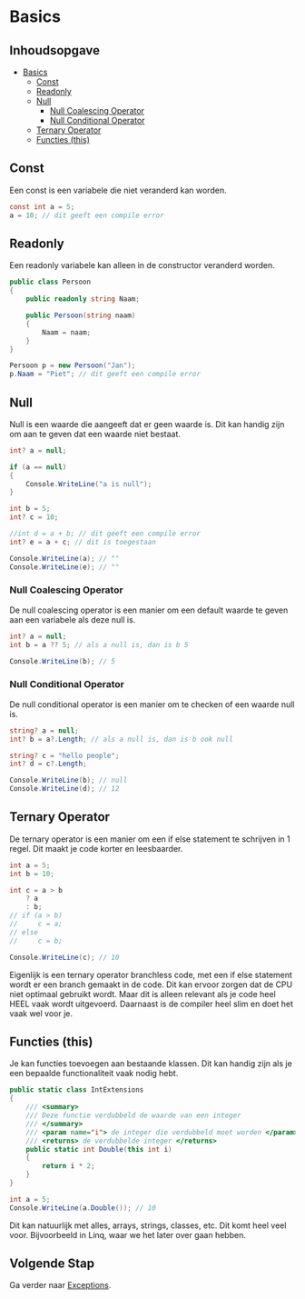 ﻿# Basics

## Inhoudsopgave

- [Basics](#basics)
    - [Const](#Const)
    - [Readonly](#readonly)
    - [Null](#null)
        - [Null Coalescing Operator](#null-coalescing-operator)
        - [Null Conditional Operator](#null-conditional-operator)
    - [Ternary Operator](#ternary-operator)
    - [Functies (this)](#functies-this)

## Const

Een const is een variabele die niet veranderd kan worden.

```csharp
const int a = 5;
a = 10; // dit geeft een compile error
```

## Readonly

Een readonly variabele kan alleen in de constructor veranderd worden.

```csharp
public class Persoon
{
    public readonly string Naam;

    public Persoon(string naam)
    {
        Naam = naam;
    }
}

Persoon p = new Persoon("Jan");
p.Naam = "Piet"; // dit geeft een compile error
```

## Null

Null is een waarde die aangeeft dat er geen waarde is. Dit kan handig zijn om aan te geven dat een waarde niet bestaat.

```csharp
int? a = null;

if (a == null)
{
    Console.WriteLine("a is null");
}

int b = 5;
int? c = 10;

//int d = a + b; // dit geeft een compile error
int? e = a + c; // dit is toegestaan

Console.WriteLine(a); // ""
Console.WriteLine(e); // ""
```

### Null Coalescing Operator

De null coalescing operator is een manier om een default waarde te geven aan een variabele als deze null is.

```csharp
int? a = null;
int b = a ?? 5; // als a null is, dan is b 5

Console.WriteLine(b); // 5
```

### Null Conditional Operator

De null conditional operator is een manier om te checken of een waarde null is.

```csharp
string? a = null;
int? b = a?.Length; // als a null is, dan is b ook null

string? c = "hello people";
int? d = c?.Length;

Console.WriteLine(b); // null
Console.WriteLine(d); // 12
```

## Ternary Operator

De ternary operator is een manier om een if else statement te schrijven in 1 regel. Dit maakt je code korter en
leesbaarder.

```csharp
int a = 5;
int b = 10;

int c = a > b 
    ? a 
    : b;
// if (a > b)
//     c = a;
// else
//     c = b;

Console.WriteLine(c); // 10
```

Eigenlijk is een ternary operator branchless code, met een if else statement wordt er een branch gemaakt in de code. Dit
kan ervoor zorgen dat de CPU niet optimaal gebruikt wordt. Maar dit is alleen relevant als je code heel HEEL vaak wordt
uitgevoerd. Daarnaast is de compiler heel slim en doet het vaak wel voor je.

## Functies (this)

Je kan functies toevoegen aan bestaande klassen. Dit kan handig zijn als je een bepaalde functionaliteit vaak nodig
hebt.

```csharp
public static class IntExtensions
{
    /// <summary>
    /// Deze functie verdubbeld de waarde van een integer
    /// </summary>
    /// <param name="i"> de integer die verdubbeld moet worden </param>
    /// <returns> de verdubbelde integer </returns>
    public static int Double(this int i)
    {
        return i * 2;
    }
}

int a = 5;
Console.WriteLine(a.Double()); // 10
```

Dit kan natuurlijk met alles, arrays, strings, classes, etc. Dit komt heel veel voor. Bijvoorbeeld in Linq, waar we het
later over gaan hebben.

## Volgende Stap

Ga verder naar [Exceptions](../Exceptions/README.md).
